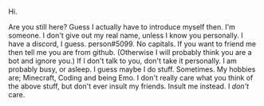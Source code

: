 Hi.






































Are you still here?
Guess I actually have to introduce myself then.
I'm someone. I don't give out my real name, unless I know you personally.
I have a discord, I guess. person#5099. No capitals. If you want to friend me then tell me you are from github.
(Otherwise I will probably think you are a bot and ignore you.)
If I don't talk to you, don't take it personally. I am probably busy, or asleep.
I guess maybe I do stuff. Sometimes. My hobbies are; Minecraft, Coding and being Emo.
I don't really care what you think of the above stuff, but don't ever insult my friends.
Insult me instead. I _don't_ care.
